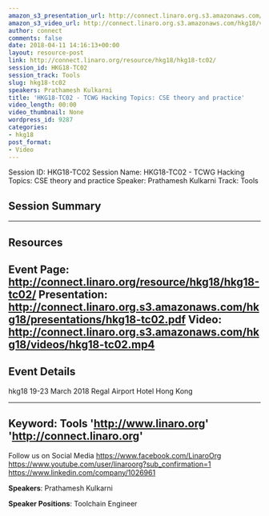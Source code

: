 ```yaml
---
amazon_s3_presentation_url: http://connect.linaro.org.s3.amazonaws.com/hkg18/presentations/hkg18-tc02.pdf
amazon_s3_video_url: http://connect.linaro.org.s3.amazonaws.com/hkg18/videos/hkg18-tc02.mp4
author: connect
comments: false
date: 2018-04-11 14:16:13+00:00
layout: resource-post
link: http://connect.linaro.org/resource/hkg18/hkg18-tc02/
session_id: HKG18-TC02
session_track: Tools
slug: hkg18-tc02
speakers: Prathamesh Kulkarni
title: 'HKG18-TC02 - TCWG Hacking Topics: CSE theory and practice'
video_length: 00:00
video_thumbnail: None
wordpress_id: 9287
categories:
- hkg18
post_format:
- Video
---
```


Session ID: HKG18-TC02
Session Name: HKG18-TC02 - TCWG Hacking Topics: CSE theory and practice
Speaker: Prathamesh Kulkarni
Track: Tools


## Session Summary

---------------------------------------------------
## Resources
Event Page: http://connect.linaro.org/resource/hkg18/hkg18-tc02/
Presentation: http://connect.linaro.org.s3.amazonaws.com/hkg18/presentations/hkg18-tc02.pdf
Video: http://connect.linaro.org.s3.amazonaws.com/hkg18/videos/hkg18-tc02.mp4
 ---------------------------------------------------
## Event Details
hkg18
19-23 March 2018 
Regal Airport Hotel Hong Kong

---------------------------------------------------
Keyword: Tools
'http://www.linaro.org'
'http://connect.linaro.org'
---------------------------------------------------
Follow us on Social Media
https://www.facebook.com/LinaroOrg
https://www.youtube.com/user/linaroorg?sub_confirmation=1
https://www.linkedin.com/company/1026961

**Speakers**: Prathamesh Kulkarni

**Speaker Positions**: Toolchain Engineer


